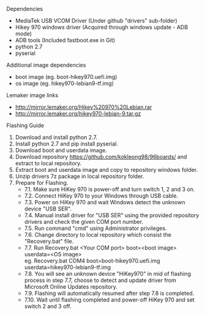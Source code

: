 Dependencies
- MediaTek USB VCOM Driver (Under github "drivers" sub-folder)
- Hikey 970 windows driver (Acquired through windows update - ADB mode)
- ADB tools (Included fastboot.exe in Git)
- python 2.7
- pyserial

Additional image dependencies
- boot image (eg. boot-hikey970.uefi.img)
- os image (eg. hikey970-lebian9-tf.img)

Lemaker image links
- http://mirror.lemaker.org/Hikey%20970%20Lebian.rar
- http://mirror.lemaker.org/hikey970-lebian-9.tar.gz

Flashing Guide
1. Download and install python 2.7.
2. Install python 2.7 and pip install pyserial.
3. Download boot and userdata image.
4. Download repository https://github.com/kokleong98/96boards/ and extract to local repository.
5. Extract boot and userdata image and copy to repository windows folder.
6. Unzip drivers 7z package in local repository folder.
7. Prepare for Flashing.
   - 7.1. Make sure HiKey 970 is power-off and turn switch 1, 2 and 3 on.
   - 7.2. Connect HiKey 970 to your Windows through USB cable.
   - 7.3. Power on HiKey 970 and wait Windows detect the unknown device "USB SER".
   - 7.4. Manual install driver for "USB SER" using the provided repository drivers and check the given COM port number. 
   - 7.5. Run command "cmd" using Administrator privileges.
   - 7.6. Change directory to local repository which consist the "Recovery.bat" file.
   - 7.7. Run Recovery.bat \<Your COM port\> boot=\<boot image\> userdata=\<OS image\> <br />
          eg. Recovery.bat COM4 boot=boot-hikey970.uefi.img userdata=hikey970-lebian9-tf.img
   - 7.8. You will see an unknown device "HiKey970" in mid of flashing process in step 7.7, choose to detect and update driver from Microsoft Online Updates repository.
   - 7.9. Flashing will automatically resumed after step 7.8 is completed.
   - 7.10. Wait until flashing completed and power-off HiKey 970 and set switch 2 and 3 off.
